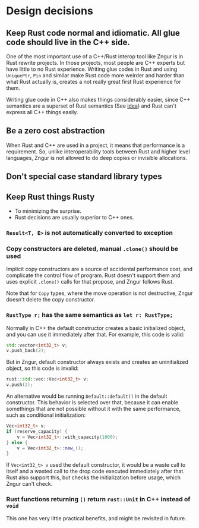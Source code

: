 # Design decisions

## Keep Rust code normal and idiomatic. All glue code should live in the C++ side.

One of the most important use of a C++/Rust interop tool like Zngur is in Rust rewrite projects. In
those projects, most people are C++ experts but have little to no Rust experience. Writing
glue codes in Rust and using `UniquePtr`, `Pin` and similar make Rust code more weirder and
harder than what Rust actually is, creates a not really great first Rust experience for them.

Writing glue code in C++ also makes things considerably easier, since C++ semantics are a superset of
Rust semantics (See [idea](./zngur.md#idea)) and Rust can't express all C++ things easily.

## Be a zero cost abstraction

When Rust and C++ are used in a project, it means that performance is a requirement. So, unlike interoperability
tools between Rust and higher level languages, Zngur is not allowed to do deep copies or invisible allocations.

## Don't special case standard library types

## Keep Rust things Rusty

- To minimizing the surprise.
- Rust decisions are usually superior to C++ ones.

### `Result<T, E>` is not automatically converted to exception

### Copy constructors are deleted, manual `.clone()` should be used

Implicit copy constructors are a source of accidental performance cost, and complicate the control flow of program. Rust doesn't support
them and uses explicit `.clone()` calls for that propose, and Zngur follows Rust.

Note that for `Copy` types, where the move operation is not destructive, Zngur doesn't delete the copy constructor.

### `RustType r;` has the same semantics as `let r: RustType;`

Normally in C++ the default constructor creates a basic initialized object, and you can use it immediately after that. For example, this
code is valid:

```C++
std::vector<int32_t> v;
v.push_back(2);
```

But in Zngur, default constructor always exists and creates an uninitialized object, so this code is invalid:

```C++
rust::std::vec::Vec<int32_t> v;
v.push(2);
```

An alternative would be running `Default::default()` in the default constructor.
This behavior is selected over that, because it can enable somethings that are not possible without it with the same performance, such as
conditional initialization:

```C++
Vec<int32_t> v;
if (reserve_capacity) {
    v = Vec<int32_t>::with_capacity(1000);
} else {
    v = Vec<int32_t>::new_();
}
```

If `Vec<int32_t> v` used the default constructor, it would be a waste call to itself and a wasted call to the drop code
executed immediately after that. Rust also support this, but checks the initialization before usage, which Zngur can't check.

### Rust functions returning `()` return `rust::Unit` in C++ instead of `void`

This one has very little practical benefits, and might be revisited in future.
